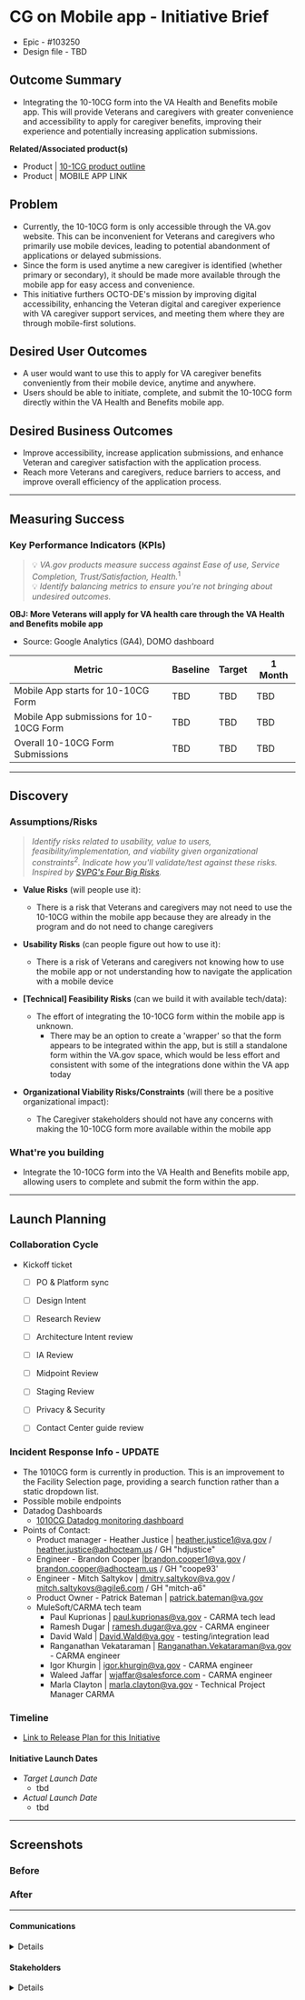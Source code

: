 # CG on Mobile app - Initiative Brief
- Epic - #103250
- Design file - TBD

## Outcome Summary
- Integrating the 10-10CG form into the VA Health and Benefits mobile app. This will provide Veterans and caregivers with greater convenience and accessibility to apply for caregiver benefits, improving their experience and potentially increasing application submissions.

**Related/Associated product(s)**
- Product | [10-1CG product outline](https://github.com/department-of-veterans-affairs/va.gov-team/blob/master/products/caregivers/10-10CG%20Caregiver%20application%20product-outline.md)
- Product | MOBILE APP LINK

## Problem
- Currently, the 10-10CG form is only accessible through the VA.gov website. This can be inconvenient for Veterans and caregivers who primarily use mobile devices, leading to potential abandonment of applications or delayed submissions.
- Since the form is used anytime a new caregiver is identified (whether primary or secondary), it should be made more available through the mobile app for easy access and convenience. 
- This initiative furthers OCTO-DE's mission by improving digital accessibility, enhancing the Veteran digital and caregiver experience with VA caregiver support services, and meeting them where they are through mobile-first solutions.

## Desired User Outcomes
- A user would want to use this to apply for VA caregiver benefits conveniently from their mobile device, anytime and anywhere.
- Users should be able to initiate, complete, and submit the 10-10CG form directly within the VA Health and Benefits mobile app.

## Desired Business Outcomes
- Improve accessibility, increase application submissions, and enhance Veteran and caregiver satisfaction with the application process.
- Reach more Veterans and caregivers, reduce barriers to access, and improve overall efficiency of the application process.

---
## Measuring Success

### Key Performance Indicators (KPIs)
> 💡 *VA.gov products measure success against Ease of use, Service Completion, Trust/Satisfaction, Health.*<sup>1</sup>\
> 💡 *Identify balancing metrics to ensure you're not bringing about undesired outcomes.*

**OBJ: More Veterans will apply for VA health care through the VA Health and Benefits mobile app**
- Source: Google Analytics (GA4), DOMO dashboard

| Metric| Baseline | Target | 1 Month|
|-------| ------- | ------- | -------|
|Mobile App starts for 10-10CG Form| TBD | TBD | TBD|
|Mobile App submissions for 10-10CG Form | TBD | TBD | TBD|
|Overall 10-10CG Form Submissions| TBD | TBD | TBD|

---

## Discovery
### Assumptions/Risks
> *Identify risks related to usability, value to users, feasibility/implementation, and viability given organizational constraints<sup>2</sup>. 
> Indicate how you'll validate/test against these risks. Inspired by [SVPG's Four Big Risks](https://www.svpg.com/four-big-risks/).*

- **Value Risks** (will people use it): 
  - There is a risk that Veterans and caregivers may not need to use the 10-10CG within the mobile app because they are already in the program and do not need to change caregivers
- **Usability Risks** (can people figure out how to use it):
  - There is a risk of Veterans and caregivers not knowing how to use the mobile app or not understanding how to navigate the application with a mobile device
- **[Technical] Feasibility Risks** (can we build it with available tech/data):
  - The effort of integrating the 10-10CG form within the mobile app is unknown.
     - There may be an option to create a 'wrapper' so that the form appears to be integrated within the app, but is still a standalone form within the VA.gov space, which would be less effort and consistent with some of the integrations done within the VA app today
  
- **Organizational Viability Risks/Constraints** (will there be a positive organizational impact):
  - The Caregiver stakeholders should not have any concerns with making the 10-10CG form more available within the mobile app

### What're you building
- Integrate the 10-10CG form into the VA Health and Benefits mobile app, allowing users to complete and submit the form within the app.

--- 

## Launch Planning
### Collaboration Cycle

- Kickoff ticket
   - [ ] PO & Platform sync
   - [ ] Design Intent
   - [ ]  Research Review
   - [ ]  Architecture Intent review
   - [ ]  IA Review
   - [ ]  Midpoint Review
   - [ ]  Staging Review
   - [ ]  Privacy & Security
   - [ ]  Contact Center guide review


### Incident Response Info - UPDATE
- The 1010CG form is currently in production.  This is an improvement to the Facility Selection page, providing a search function rather than a static dropdown list.
- Possible mobile endpoints
- Datadog Dashboards
     - [1010CG Datadog monitoring dashboard](https://vagov.ddog-gov.com/dashboard/zcn-whk-r5h/1010-cg-vagov-performance?fromUser=false&refresh_mode=sliding&from_ts=1736185712882&to_ts=1736200112882&live=true)
- Points of Contact:
     - Product manager - Heather Justice | heather.justice1@va.gov / heather.justice@adhocteam.us / GH "hdjustice"
     - Engineer - Brandon Cooper |brandon.cooper1@va.gov / brandon.cooper@adhocteam.us /  GH "coope93'
     - Engineer - Mitch Saltykov | dmitry.saltykov@va.gov / mitch.saltykovs@agile6.com / GH "mitch-a6"
     - Product Owner - Patrick Bateman | patrick.bateman@va.gov
     - MuleSoft/CARMA tech team
          - Paul Kuprionas | paul.kuprionas@va.gov - CARMA tech lead
          - Ramesh Dugar | ramesh.dugar@va.gov - CARMA engineer
          - David Wald | David.Wald@va.gov - testing/integration lead
          - Ranganathan Vekataraman | Ranganathan.Vekataraman@va.gov - CARMA engineer
          - Igor Khurgin | igor.khurgin@va.gov - CARMA engineer
          - Waleed Jaffar | wjaffar@salesforce.com - CARMA engineer
          - Marla Clayton | marla.clayton@va.gov - Technical Project Manager CARMA

### Timeline 

* [Link to Release Plan for this Initiative](TBD)

#### Initiative Launch Dates
- *Target Launch Date*
  - tbd
- *Actual Launch Date* 
  - tbd

---
   
## Screenshots

### Before

### After

---

#### Communications

<details>

- Team Name: 10-10  Health Apps
- GitHub Label(s): 1010-team
- Slack channel:  1010-health-apps
- Product POCs: Heather Justice

</details>


#### Stakeholders
<details>
  
- Office/Department: OCTO-DE
- Contact(s): Patrick Bateman, Lauren Alexanderson
 
</details>
